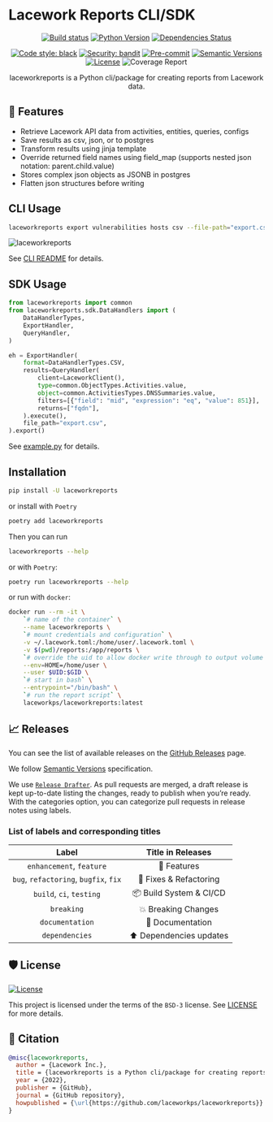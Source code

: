# Lacework Reports CLI/SDK

<div align="center">

[![Build status](https://github.com/laceworkps/laceworkreports/workflows/build/badge.svg?branch=main&event=push)](https://github.com/laceworkps/laceworkreports/actions?query=workflow%3Abuild)
[![Python Version](https://img.shields.io/pypi/pyversions/laceworkreports.svg)](https://pypi.org/project/laceworkreports/)
[![Dependencies Status](https://img.shields.io/badge/dependencies-up%20to%20date-brightgreen.svg)](https://github.com/laceworkps/laceworkreports/pulls?utf8=%E2%9C%93&q=is%3Apr%20author%3Aapp%2Fdependabot)

[![Code style: black](https://img.shields.io/badge/code%20style-black-000000.svg)](https://github.com/psf/black)
[![Security: bandit](https://img.shields.io/badge/security-bandit-green.svg)](https://github.com/PyCQA/bandit)
[![Pre-commit](https://img.shields.io/badge/pre--commit-enabled-brightgreen?logo=pre-commit&logoColor=white)](https://github.com/laceworkps/laceworkreports/blob/main/.pre-commit-config.yaml)
[![Semantic Versions](https://img.shields.io/badge/%20%20%F0%9F%93%A6%F0%9F%9A%80-semantic--versions-e10079.svg)](https://github.com/laceworkps/laceworkreports/releases)
[![License](https://img.shields.io/github/license/laceworkps/laceworkreports)](https://github.com/laceworkps/laceworkreports/blob/main/LICENSE)
![Coverage Report](assets/images/coverage.svg)

laceworkreports is a Python cli/package for creating reports from Lacework data.

</div>

## 🚀 Features

- Retrieve Lacework API data from activities, entities, queries, configs
- Save results as csv, json, or to postgres
- Transform results using jinja template
- Override returned field names using field_map (supports nested json notation: parent.child.value)
- Stores complex json objects as JSONB in postgres
- Flatten json structures before writing

## CLI Usage

```bash
laceworkreports export vulnerabilities hosts csv --file-path="export.csv"
```

![laceworkreports](assets/images/laceworkreports.gif)

See [CLI README](README-CLI.md) for details.

## SDK Usage

```python
from laceworkreports import common
from laceworkreports.sdk.DataHandlers import (
    DataHandlerTypes,
    ExportHandler,
    QueryHandler,
)

eh = ExportHandler(
    format=DataHandlerTypes.CSV,
    results=QueryHandler(
        client=LaceworkClient(),
        type=common.ObjectTypes.Activities.value,
        object=common.ActivitiesTypes.DNSSummaries.value,
        filters=[{"field": "mid", "expression": "eq", "value": 851}],
        returns=["fqdn"],
    ).execute(),
    file_path="export.csv",
).export()
```

See [example.py](examples/sdk/example.py) for details.

## Installation

```bash
pip install -U laceworkreports
```

or install with `Poetry`

```bash
poetry add laceworkreports
```

Then you can run

```bash
laceworkreports --help
```

or with `Poetry`:

```bash
poetry run laceworkreports --help
```

or run with `docker`:

```bash
docker run --rm -it \
    `# name of the container` \
    --name laceworkreports \
    `# mount credentials and configuration` \
    -v ~/.lacework.toml:/home/user/.lacework.toml \
    -v $(pwd)/reports:/app/reports \
    `# override the uid to allow docker write through to output volume (optional)` \
    --env=HOME=/home/user \
    --user $UID:$GID \
    `# start in bash` \
    --entrypoint="/bin/bash" \
    `# run the report script` \
    laceworkps/laceworkreports:latest
```

## 📈 Releases

You can see the list of available releases on the [GitHub Releases](https://github.com/laceworkps/laceworkreports/releases) page.

We follow [Semantic Versions](https://semver.org/) specification.

We use [`Release Drafter`](https://github.com/marketplace/actions/release-drafter). As pull requests are merged, a draft release is kept up-to-date listing the changes, ready to publish when you’re ready. With the categories option, you can categorize pull requests in release notes using labels.

### List of labels and corresponding titles

|               **Label**               |  **Title in Releases**  |
| :-----------------------------------: | :---------------------: |
|       `enhancement`, `feature`        |       🚀 Features       |
| `bug`, `refactoring`, `bugfix`, `fix` | 🔧 Fixes & Refactoring  |
|       `build`, `ci`, `testing`        | 📦 Build System & CI/CD |
|              `breaking`               |   💥 Breaking Changes   |
|            `documentation`            |    📝 Documentation     |
|            `dependencies`             | ⬆️ Dependencies updates |

## 🛡 License

[![License](https://img.shields.io/github/license/laceworkps/laceworkreports)](https://github.com/laceworkps/laceworkreports/blob/main/LICENSE)

This project is licensed under the terms of the `BSD-3` license. See [LICENSE](https://github.com/laceworkps/laceworkreports/blob/main/LICENSE) for more details.

## 📃 Citation

```bibtex
@misc{laceworkreports,
  author = {Lacework Inc.},
  title = {laceworkreports is a Python cli/package for creating reports from Lacework data.},
  year = {2022},
  publisher = {GitHub},
  journal = {GitHub repository},
  howpublished = {\url{https://github.com/laceworkps/laceworkreports}}
}
```
